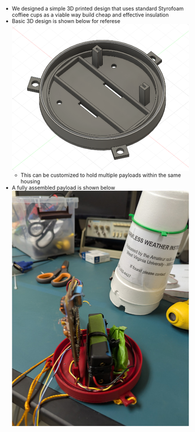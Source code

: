 - We designed a simple 3D printed design that uses standard Styrofoam coffiee cups as a viable way build cheap and effective insulation
- Basic 3D design is shown below for referese
	![300](bin/Pasted%20image%2020250404161558.png)
	- This can be customized to hold multiple payloads within the same housing
- A fully assembled payload is shown below
	![600](bin/Pasted%20image%2020250404161758.png)